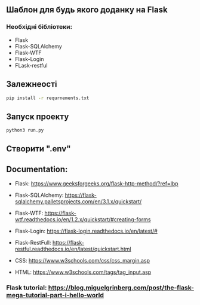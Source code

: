 ## Шаблон для будь якого доданку на Flask

### Необхідні бібліотеки:
-  Flask
-  Flask-SQLAlchemy
-  Flask-WTF
-  Flask-Login
-  FLask-restful

## Залежнеості
```sh 
pip install -r requrnements.txt
```

## Запуск проекту
```sh 
python3 run.py
```

## Створити ".env"


## Documentation:

- Flask: https://www.geeksforgeeks.org/flask-http-method/?ref=lbp
- Flask-SQLAlchemy: https://flask-sqlalchemy.palletsprojects.com/en/3.1.x/quickstart/
- Flask-WTF: https://flask-wtf.readthedocs.io/en/1.2.x/quickstart/#creating-forms
- Flask-Login: https://flask-login.readthedocs.io/en/latest/#
- Flask-RestFull: https://flask-restful.readthedocs.io/en/latest/quickstart.html


  
- CSS: https://www.w3schools.com/css/css_margin.asp
- HTML: https://www.w3schools.com/tags/tag_input.asp

### Flask tutorial:  https://blog.miguelgrinberg.com/post/the-flask-mega-tutorial-part-i-hello-world

